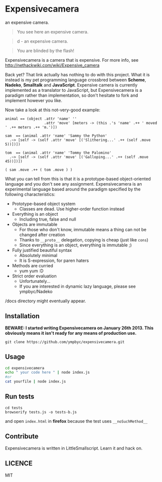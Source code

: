 Expensivecamera
===============

an expensive camera.

> You see here an expensive camera.

> d - an expensive camera.

> You are blinded by the flash!

Expensivecamera is a camera that is expensive. For more info, see http://nethackwiki.com/wiki/Expensive_camera



Back yet? That link actually has nothing to do with this project. What it is instead is my pet programming language crossbred between **Scheme**, **Nadeko**, **Smalltalk** and **JavaScript**. Expensive camera is currently implemented as a translator to JavaScript, but Expensivecamera is a paradigm rather than implementation, so don't hesitate to fork and implement however you like.

Now take a look at this not-very-good example:

```
animal == (object .attr 'name' ''
                  .attr 'move' [meters -> (this .'s 'name' .++ ' moved ' .++ meters .++ 'm.')])

sam  == (animal .attr 'name' 'Sammy the Python'
  .~> [self -> (self .attr 'move' [('Slithering...' .++ (self .move 5))])])

tom  == (animal .attr 'name' 'Tommy the Palomino'
  .~> [self -> (self .attr 'move' [('Galloping...' .++ (self .move 45))])])

( sam .move .++ ( tom .move ) )
```

What you can tell from this is that it is a prototype-based object-oriented language and you don't see any assignment.
Expensivecamera is an experimental language based around the paradigm specified  by the following characteristics:

+ Prototype-based object system
  + Classes are dead. Use higher-order function instead
+ Everything is an object
  + Including true, false and null
+ Objects are immutable
  + For those who don't know, immutable means a thing can not be changed after creation
  + Thanks to `__proto__` delegation, copying is cheap (just like `cons`)
  + Since everything is an object, everything is immutable ;)
+ Fully justified beautiful syntax
  + Absolutely minimal
  + It is S-expression, for paren haters
+ Methods are curried
  + yum yum :D
+ Strict order evaluation
  + Unfortunately...
  + If you are interested in dynamic lazy language, please see ympbyc/Nadeko

/docs directory might eventually appear.

Installation
------------

**BEWARE: I started writing Expensivecamera on January 26th 2013. This obviously means it isn't ready for any means of production use.**

```
git clone https://github.com/ympbyc/expensivecamera.git
```

Usage
-----

```bash
cd expensivecamera
echo " your code here " | node index.js
#or
cat yourfile | node index.js
```

Run tests
---------

```
cd tests
browserify tests.js -o tests-b.js
```

and open `index.html` in **firefox** because the test uses `__noSuchMethod__`


Contribute
----------

Expensivecamera is written in LittleSmallscript. Learn it and hack on.

LICENCE
-------

MIT
